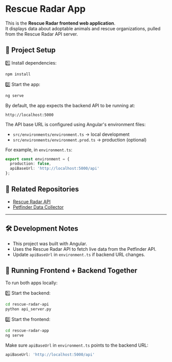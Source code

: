 # Rescue Radar App

This is the **Rescue Radar frontend web application**.  
It displays data about adoptable animals and rescue organizations, pulled from the Rescue Radar API server.

## 🚀 Project Setup

1️⃣ Install dependencies:

```bash
npm install
```

2️⃣ Start the app:

```bash
ng serve
```

By default, the app expects the backend API to be running at:

```
http://localhost:5000
```

The API base URL is configured using Angular's environment files:

- `src/environments/environment.ts` → local development
- `src/environments/environment.prod.ts` → production (optional)

For example, in `environment.ts`:

```typescript
export const environment = {
  production: false,
  apiBaseUrl: 'http://localhost:5000/api'
};
```

## 💬 Related Repositories

- [Rescue Radar API](https://github.com/pyohner/rescue-radar-api)
- [Petfinder Data Collector](https://github.com/pyohner/petfinder_data_collector)

---

## 🛠 Development Notes

- This project was built with Angular.
- Uses the Rescue Radar API to fetch live data from the Petfinder API.
- Update `apiBaseUrl` in `environment.ts` if backend URL changes.

## 🔗 Running Frontend + Backend Together

To run both apps locally:

1️⃣ Start the backend:

```bash
cd rescue-radar-api
python api_server.py
```

2️⃣ Start the frontend:

```bash
cd rescue-radar-app
ng serve
```

Make sure `apiBaseUrl` in `environment.ts` points to the backend URL:

```typescript
apiBaseUrl: 'http://localhost:5000/api'
```
